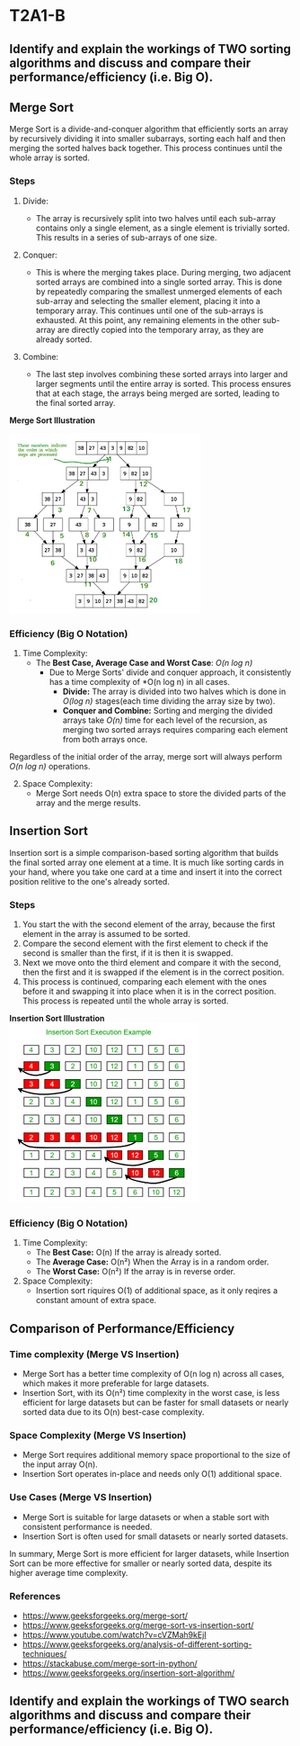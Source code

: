 # T2A1-B

## Identify and explain the workings of TWO sorting algorithms and discuss and compare their performance/efficiency (i.e. Big O).
## Merge Sort
Merge Sort is a divide-and-conquer algorithm that efficiently sorts an array by recursively dividing it into smaller subarrays, sorting each half and then merging the sorted halves back together.  This process continues until the whole array is sorted.  

### Steps
1. Divide:
    - The array is recursively split into two halves until each sub-array contains only a single element, as a single element is trivially sorted. This results in a series of sub-arrays of one size.  

2. Conquer:
    - This is where the merging takes place.  During merging, two adjacent sorted arrays are combined into a single sorted array. This is done by repeatedly comparing the smallest unmerged elements of each sub-array and selecting the smaller element, placing it into a temporary array. This continues until one of the sub-arrays is exhausted. At this point, any remaining elements in the other sub-array are directly copied into the temporary array, as they are already sorted.  

3. Combine:
    - The last step involves combining these sorted arrays into larger and larger segments until the entire array is sorted. This process ensures that at each stage, the arrays being merged are sorted, leading to the final sorted array.

**Merge Sort Illustration**  

![Merge Sort Illustration](Images/MergeSort.png)  

### Efficiency (Big O Notation)
1. Time Complexity:
    - The **Best Case, Average Case and Worst Case**: *O(n log n)*  
        * Due to Merge Sorts' divide and conquer approach, it consistently has a time complexity of *O(n log n) in all cases.  
            - **Divide:** The array is divided into two halves which is done in *O(log n)* stages(each time dividing the array size by two).
            - **Conquer and Combine:** Sorting and merging the divided arrays take *O(n)* time for each level of the recursion, as merging two sorted arrays requires comparing each element from both arrays once.  

Regardless of the initial order of the array, merge sort will always perform *O(n log n)* operations.  

2. Space Complexity:  
    - Merge Sort needs O(n) extra space to store the divided parts of the array and the merge results.  

## Insertion Sort  
Insertion sort is a simple comparison-based sorting algorithm that builds the final sorted array one element at a time.  It is much like sorting cards in your hand, where you take one card at a time and insert it into the correct position relitive to the one's already sorted.  

### Steps  
1. You start the with the second element of the array, because the first element in the array is assumed to be sorted.  
2. Compare the second element with the first element to check if the second is smaller than the first, if it is then it is swapped.  
3. Next we move onto the third element and compare it with the second, then the first and it is swapped if the element is in the correct position.  
4. This process is continued, comparing each element with the ones before it and swapping it into place when it is in the correct position.  This process is repeated until the whole array is sorted.  

**Insertion Sort Illustration** 
![Insertion Sort Illustration](Images/InsertionSort.png)  

### Efficiency (Big O Notation)  
1. Time Complexity:  
    - The **Best Case:** O(n) If the array is already sorted.  
    - The **Average Case:** O(n²) When the Array is in a random order.  
    - The **Worst Case:** O(n²) If the array is in reverse order.  
2. Space Complexity:  
    - Insertion sort riquires O(1) of additional space, as it only reqires a constant amount of extra space.

## Comparison of Performance/Efficiency  
### Time complexity (Merge VS Insertion)
* Merge Sort has a better time complexity of O(n log n) across all cases, which makes it more preferable for large datasets.  
* Insertion Sort, with its O(n²) time complexity in the worst case, is less efficient for large datasets but can be faster for small datasets or nearly sorted data due to its O(n) best-case complexity.  

### Space Complexity (Merge VS Insertion)
* Merge Sort requires additional memory space proportional to the size of the input array O(n).  
* Insertion Sort operates in-place and needs only O(1) additional space.  

### Use Cases (Merge VS Insertion)
* Merge Sort is suitable for large datasets or when a stable sort with consistent performance is needed.  
* Insertion Sort is often used for small datasets or nearly sorted datasets.  

In summary, Merge Sort is more efficient for larger datasets, while Insertion Sort can be more effective for smaller or nearly sorted data, despite its higher average time complexity.

### References
* https://www.geeksforgeeks.org/merge-sort/
* https://www.geeksforgeeks.org/merge-sort-vs-insertion-sort/
* https://www.youtube.com/watch?v=cVZMah9kEjI
* https://www.geeksforgeeks.org/analysis-of-different-sorting-techniques/
* https://stackabuse.com/merge-sort-in-python/
* https://www.geeksforgeeks.org/insertion-sort-algorithm/

## Identify and explain the workings of TWO search algorithms and discuss and compare their performance/efficiency (i.e. Big O).

